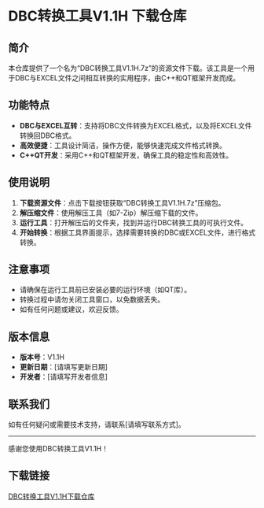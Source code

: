 # DBC转换工具V1.1H 下载仓库

## 简介

本仓库提供了一个名为“DBC转换工具V1.1H.7z”的资源文件下载。该工具是一个用于DBC与EXCEL文件之间相互转换的实用程序，由C++和QT框架开发而成。

## 功能特点

- **DBC与EXCEL互转**：支持将DBC文件转换为EXCEL格式，以及将EXCEL文件转换回DBC格式。
- **高效便捷**：工具设计简洁，操作方便，能够快速完成文件格式转换。
- **C++QT开发**：采用C++和QT框架开发，确保工具的稳定性和高效性。

## 使用说明

1. **下载资源文件**：点击下载按钮获取“DBC转换工具V1.1H.7z”压缩包。
2. **解压缩文件**：使用解压工具（如7-Zip）解压缩下载的文件。
3. **运行工具**：打开解压后的文件夹，找到并运行DBC转换工具的可执行文件。
4. **开始转换**：根据工具界面提示，选择需要转换的DBC或EXCEL文件，进行格式转换。

## 注意事项

- 请确保在运行工具前已安装必要的运行环境（如QT库）。
- 转换过程中请勿关闭工具窗口，以免数据丢失。
- 如有任何问题或建议，欢迎反馈。

## 版本信息

- **版本号**：V1.1H
- **更新日期**：[请填写更新日期]
- **开发者**：[请填写开发者信息]

## 联系我们

如有任何疑问或需要技术支持，请联系[请填写联系方式]。

---

感谢您使用DBC转换工具V1.1H！

## 下载链接

[DBC转换工具V1.1H下载仓库](https://pan.quark.cn/s/94af4f99bac9)
